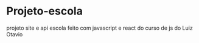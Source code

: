 # Projeto-escola
projeto site e api escola feito com javascript e react do curso de js do Luiz Otavio 
